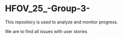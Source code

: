 # HFOV_25_-Group-3-
This repository is used to analyze and monitor progress.

We are to find all issues with user stories
